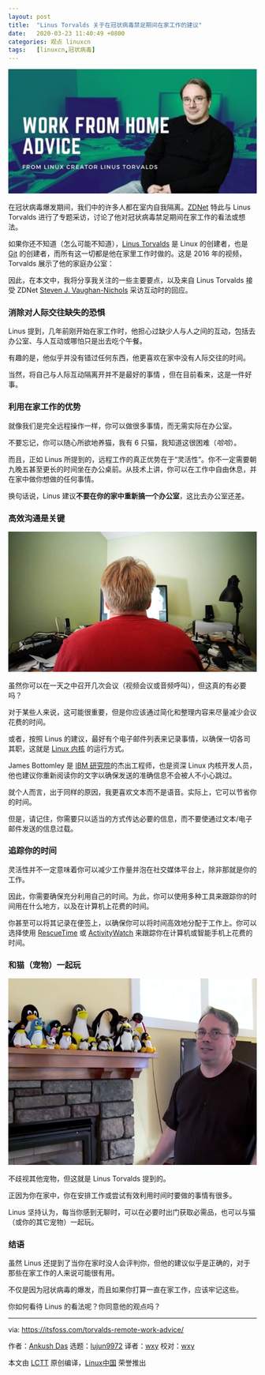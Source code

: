 ```yaml
---
layout: post
title:	"Linus Torvalds 关于在冠状病毒禁足期间在家工作的建议"
date:	2020-03-23 11:40:49 +0800 
categories:	观点 linuxcn 
tags:	[linuxcn,冠状病毒]
---
```



![](/Asserts/Images/album/202003/23/113936uijrj9idibrzvjye.jpg)


在冠状病毒爆发期间，我们中的许多人都在室内自我隔离。[ZDNet](https://www.zdnet.com/article/pet-the-cat-own-the-bathrobe-linus-torvalds-on-working-from-home/) 特此与 Linus Torvalds 进行了专题采访，讨论了他对冠状病毒禁足期间在家工作的看法或想法。


如果你还不知道（怎么可能不知道），[Linus Torvalds](https://en.wikipedia.org/wiki/Linus_Torvalds) 是 Linux 的创建者，也是 [Git](https://git-scm.com/) 的创建者，而所有这一切都是他在家里工作时做的。这是 2016 年的视频，Torvalds 展示了他的家庭办公室：






因此，在本文中，我将分享我关注的一些主要要点，以及来自 Linus Torvalds 接受 ZDNet [Steven J. Vaughan-Nichols](https://twitter.com/sjvn) 采访互动时的回应。


### 消除对人际交往缺失的恐惧


Linus 提到，几年前刚开始在家工作时，他担心过缺少人与人之间的互动，包括去办公室、与人互动或哪怕只是出去吃个午餐。


有趣的是，他似乎并没有错过任何东西，他更喜欢在家中没有人际交往的时间。


当然，将自己与人际互动隔离开并不是最好的事情 ，但在目前看来，这是一件好事。


### 利用在家工作的优势


就像我们是完全远程操作一样，你可以做很多事情，而无需实际在办公室。


不要忘记，你可以随心所欲地养猫，我有 6 只猫，我知道这很困难（*哈哈*）。


而且，正如 Linus 所提到的，远程工作的真正优势在于“灵活性”。你不一定需要朝九晚五甚至更长的时间坐在办公桌前。从技术上讲，你可以在工作中自由休息，并在家中做你想做的任何事情。


换句话说，Linus 建议**不要在你的家中重新搞一个办公室**，这比去办公室还差。


### 高效沟通是关键


![](/Asserts/Images/album/202003/23/114055lzr3k3f3tt1jvs3h.jpg)


虽然你可以在一天之中召开几次会议（视频会议或音频呼叫），但这真的有必要吗？


对于某些人来说，这可能很重要，但是你应该通过简化和整理内容来尽量减少会议花费的时间。


或者，按照 Linus 的建议，最好有个电子邮件列表来记录事情，以确保一切各司其职，这就是 [Linux 内核](https://en.wikipedia.org/wiki/Linux_kernel) 的运行方式。


James Bottomley 是 [IBM 研究院](https://www.research.ibm.com/)的杰出工程师，也是资深 Linux 内核开发人员，他也建议你重新阅读你的文字以确保发送的准确信息不会被人不小心跳过。


就个人而言，出于同样的原因，我更喜欢文本而不是语音。实际上，它可以节省你的时间。


但是，请记住，你需要只以适当的方式传达必要的信息，而不要使通过文本/电子邮件发送的信息过载。


### 追踪你的时间


灵活性并不一定意味着你可以减少工作量并泡在社交媒体平台上，除非那就是你的工作。


因此，你需要确保充分利用自己的时间。为此，你可以使用多种工具来跟踪你的时间用在什么地方，以及在计算机上花费的时间。


你甚至可以将其记录在便签上，以确保你可以将时间高效地分配于工作上。你可以选择使用 [RescueTime](https://www.rescuetime.com/) 或 [ActivityWatch](https://activitywatch.net/) 来跟踪你在计算机或智能手机上花费的时间。


### 和猫（宠物）一起玩


![](/Asserts/Images/album/202003/23/114101la4074rtpyl38xu7.jpg)


不歧视其他宠物，但这就是 Linus Torvalds 提到的。


正因为你在家中，你在安排工作或尝试有效利用时间时要做的事情有很多。


Linus 坚持认为，每当你感到无聊时，可以在必要时出门获取必需品，也可以与猫（或你的其它宠物）一起玩。


### 结语


虽然 Linus 还提到了当你在家时没人会评判你，但他的建议似乎是正确的，对于那些在家工作的人来说可能很有用。


不仅是因为冠状病毒的爆发，而且如果你打算一直在家工作，应该牢记这些。


你如何看待 Linus 的看法呢？你同意他的观点吗？




---


via: <https://itsfoss.com/torvalds-remote-work-advice/>


作者：[Ankush Das](https://itsfoss.com/author/ankush/) 选题：[lujun9972](https://github.com/lujun9972) 译者：[wxy](https://github.com/wxy) 校对：[wxy](https://github.com/wxy)


本文由 [LCTT](https://github.com/LCTT/TranslateProject) 原创编译，[Linux中国](https://linux.cn/) 荣誉推出
